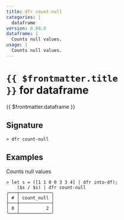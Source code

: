 ```yaml
---
title: dfr count-null
categories: |
  dataframe
version: 0.80.0
dataframe: |
  Counts null values.
usage: |
  Counts null values.
---
```


# <code>{{ $frontmatter.title }}</code> for dataframe

<div class='command-title'>{{ $frontmatter.dataframe }}</div>

## Signature

```> dfr count-null ```

## Examples

Counts null values
```shell
> let s = ([1 1 0 0 3 3 4] | dfr into-df);
    ($s / $s) | dfr count-null
╭───┬────────────╮
│ # │ count_null │
├───┼────────────┤
│ 0 │          2 │
╰───┴────────────╯

```
